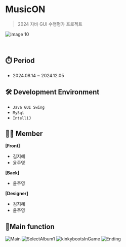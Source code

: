 # MusicON
> 2024 자바 GUI 수행평가 프로젝트

![image 10](https://github.com/user-attachments/assets/f4952690-7353-4c08-9bd7-9c8485d39fbd)

<br>

## ⏱️ Period
- 2024.08.14 ~ 2024.12.05

## 🛠️ Development Environment
- `Java GUI Swing`
- `MySql`
- `IntelliJ`

## 🧑‍💻 Member
<b>[Front]</b>
- 김지혜
- 윤주영
  
<b>[Back]</b>
- 윤주영

<b>[Designer]</b>
- 김지혜
- 윤주영

## 📍Main function
![Main](https://github.com/user-attachments/assets/29fbf911-4c43-42fe-95e3-5b2719a91f21)
![SelectAlbum1](https://github.com/user-attachments/assets/7d474f6f-2e3b-4794-93c8-717eada1f0d0)
![kinkybootsInGame](https://github.com/user-attachments/assets/64e69a1f-0c40-44d6-a80f-0a7e9ad7d77a)
![Ending](https://github.com/user-attachments/assets/0cf6875f-0abc-4ae7-b1f8-2781aba1813d)
